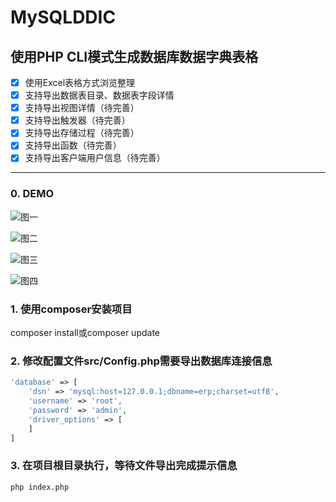# MySQLDDIC 
## 使用PHP CLI模式生成数据库数据字典表格
- [x] 使用Excel表格方式浏览整理
- [x] 支持导出数据表目录、数据表字段详情
- [x] 支持导出视图详情（待完善）
- [x] 支持导出触发器（待完善）
- [x] 支持导出存储过程（待完善）
- [x] 支持导出函数（待完善）
- [x] 支持导出客户端用户信息（待完善）
------
### 0. DEMO
![图一](https://github.com/qiutianjia/MySQLDDIC/blob/master/demo/Snipaste_1.png)

![图二](https://github.com/qiutianjia/MySQLDDIC/blob/master/demo/Snipaste_2.png)

![图三](https://github.com/qiutianjia/MySQLDDIC/blob/master/demo/Snipaste_3.png)

![图四](https://github.com/qiutianjia/MySQLDDIC/blob/master/demo/Snipaste_4.png)

### 1. 使用composer安装项目
composer install或composer update
### 2. 修改配置文件src/Config.php需要导出数据库连接信息
```php
'database' => [
    'dsn' => 'mysql:host=127.0.0.1;dbname=erp;charset=utf8',
    'username' => 'root',
    'password' => 'admin',
    'driver_options' => [
    ]
]
```
### 3. 在项目根目录执行，等待文件导出完成提示信息
```shell
php index.php
```


  [1]: https://github.com/qiutianjia/MySQLDDIC/blob/master/demo/Snipaste_1.png
